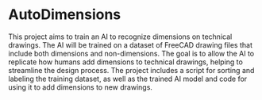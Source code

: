# AutoDimensions
This project aims to train an AI to recognize dimensions on technical drawings. The AI will be trained on a dataset of FreeCAD drawing files that include both dimensions and non-dimensions. The goal is to allow the AI to replicate how humans add dimensions to technical drawings, helping to streamline the design process. The project includes a script for sorting and labeling the training dataset, as well as the trained AI model and code for using it to add dimensions to new drawings.
